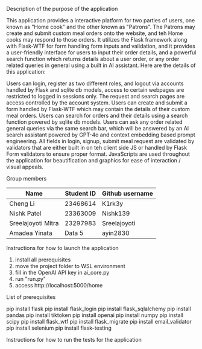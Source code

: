 Description of the purpose of the application

This application provides a interactive platform for two parties of users, one known as "Home cook" and the other known as "Patrons". The Patrons may create and submit custom meal orders onto the website, and teh Home cooks may respond to those orders. It utilizes the Flask framework along with Flask-WTF for form handling form inputs and validation, and it provides a user-friendly interface for users to input their order details, and a powerful search function which returns details about a user order, or any order related queries in general using a built in AI assistant. Here are the details of this application:

Users can login, register as two different roles, and logout via accounts handled by Flask and sqlite db models, access to certain webpages are restricted to logged in sessions only. 
The request and search pages are access controlled by the account system.
Users can create and submit a form handled by Flask-WTF which may contain the details of their custom meal orders.
Users can search for orders and their details using a search function powered by sqlite db models.
Users can ask any order related general queries via the same search bar, which will be answered by an AI search assistant powered by GPT-4o and context embedding based prompt engineering.
All fields in login, signup, submit meal request are validated by validators that are either built in on teh client side JS or handled by Flask Form validators to ensure proper format.
JavaScripts are used throughout the application for beautification and graphics for ease of interaction / visual appeals.


Group members

| Name | Student ID | Github username |
|----------|----------|----------|
| Cheng Li    | 23468614   | K1rk3y   |
|   Nishk Patel   | 23363009   | Nishk139   |
| Sreelajoyoti Mitra    | 23297983   | Sreelajoyoti  |
| Amadea Yinata   | Data 5   | ayin2830  |



Instructions for how to launch the application
1. install all prerequisites
2. move the project folder to WSL environment
3. fill in the OpenAI API key in ai_core.py
4. run "run.py"
5. access http://localhost:5000/home


List of prerequisites

pip install flask
pip install flask_login
pip install flask_sqlalchemy
pip install pandas
pip install tiktoken
pip install openai
pip install numpy
pip install scipy
pip install flask_wtf
pip install flask_migrate
pip install email_validator
pip install selenium
pip install flask-testing


Instructions for how to run the tests for the application



